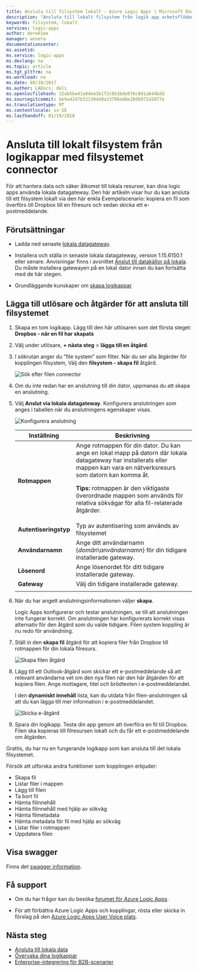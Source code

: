 ```yaml
---
title: Ansluta till filsystem lokalt - Azure Logic Apps | Microsoft Docs
description: "Ansluta till lokalt filsystem från logik app arbetsflöden via lokala datagateway och filsystemet connector"
keywords: filsystem, lokalt
services: logic-apps
author: derek1ee
manager: anneta
documentationcenter: 
ms.assetid: 
ms.service: logic-apps
ms.devlang: na
ms.topic: article
ms.tgt_pltfrm: na
ms.workload: na
ms.date: 09/18/2017
ms.author: LADocs; deli
ms.openlocfilehash: 32ab5be41a8dee3b1f2c0b1bde076c0d1a844bdd
ms.sourcegitcommit: be9a42d7b321304d9a33786ed8e2b9b972a5977e
ms.translationtype: MT
ms.contentlocale: sv-SE
ms.lasthandoff: 01/19/2018
---
```

# <a name="connect-to-on-premises-file-systems-from-logic-apps-with-the-file-system-connector"></a>Ansluta till lokalt filsystem från logikappar med filsystemet connector

För att hantera data och säker åtkomst till lokala resurser, kan dina logic apps använda lokala datagateway. Den här artikeln visar hur du kan ansluta till ett filsystem lokalt via den här enkla Exempelscenario: kopiera en fil som överförs till Dropbox till en filresurs och sedan skicka ett e-postmeddelande.

## <a name="prerequisites"></a>Förutsättningar

* Ladda ned senaste [lokala datagateway](https://www.microsoft.com/download/details.aspx?id=53127).

* Installera och ställa in senaste lokala datagateway, version 1.15.6150.1 eller senare. Anvisningar finns i avsnittet [Anslut till datakällor på lokala](http://aka.ms/logicapps-gateway). Du måste installera gatewayen på en lokal dator innan du kan fortsätta med de här stegen.

* Grundläggande kunskaper om [skapa logikappar](../logic-apps/quickstart-create-first-logic-app-workflow.md)

## <a name="add-trigger-and-actions-for-connecting-to-your-file-system"></a>Lägga till utlösare och åtgärder för att ansluta till filsystemet

1. Skapa en tom logikapp. Lägg till den här utlösaren som det första steget: **Dropbox - när en fil har skapats** 

2. Välj under utlösare, **+ nästa steg** > **lägga till en åtgärd**. 

3. I sökrutan anger du ”file system” som filter. När du ser alla åtgärder för kopplingen filsystem, Välj den **filsystem - skapa fil** åtgärd. 

   ![Sök efter filen connector](media/logic-apps-using-file-connector/search-file-connector.png)

4. Om du inte redan har en anslutning till din dator, uppmanas du att skapa en anslutning. 

5. Välj **Anslut via lokala datagateway**. Konfigurera anslutningen som anges i tabellen när du anslutningens egenskaper visas.

   ![Konfigurera anslutning](media/logic-apps-using-file-connector/create-file.png)

   | Inställning | Beskrivning |
   | ------- | ----------- |
   | **Rotmappen** | Ange rotmappen för din dator. Du kan ange en lokal mapp på datorn där lokala datagateway har installerats eller mappen kan vara en nätverksresurs som datorn kan komma åt. <p>**Tips:** rotmappen är den viktigaste överordnade mappen som används för relativa sökvägar för alla fil-relaterade åtgärder. | 
   | **Autentiseringstyp** | Typ av autentisering som används av filsystemet | 
   | **Användarnamn** | Ange ditt användarnamn {*domän*\\*användarnamn*} för din tidigare installerade gateway. | 
   | **Lösenord** | Ange lösenordet för ditt tidigare installerade gateway. | 
   | **Gateway** | Välj din tidigare installerade gateway. | 
   ||| 

6. När du har angett anslutningsinformationen väljer **skapa**. 

   Logic Apps konfigurerar och testar anslutningen, se till att anslutningen inte fungerar korrekt. 
   Om anslutningen har konfigurerats korrekt visas alternativ för den åtgärd som du valde tidigare. 
   Filen system koppling är nu redo för användning.

7. Ställ in den **skapa fil** åtgärd för att kopiera filer från Dropbox till rotmappen för din lokala filresurs.

   ![Skapa filen åtgärd](media/logic-apps-using-file-connector/create-file-filled.png)

8. Lägg till ett Outlook-åtgärd som skickar ett e-postmeddelande så att relevant användarna vet om den nya filen när den här åtgärden för att kopiera filen. Ange mottagare, titel och brödtexten i e-postmeddelandet. 

   I den **dynamiskt innehåll** lista, kan du utdata från filen-anslutningen så att du kan lägga till mer information i e-postmeddelandet.

   ![Skicka e-åtgärd](media/logic-apps-using-file-connector/send-email.png)

9. Spara din logikapp. Testa din app genom att överföra en fil till Dropbox. Filen ska kopieras till filresursen lokalt och du får ett e-postmeddelande om åtgärden.

Grattis, du har nu en fungerande logikapp som kan ansluta till det lokala filsystemet. 

Försök att utforska andra funktioner som kopplingen erbjuder:

- Skapa fil
- Listar filer i mappen
- Lägg till filen
- Ta bort fil
- Hämta filinnehåll
- Hämta filinnehåll med hjälp av sökväg
- Hämta filmetadata
- Hämta metadata för fil med hjälp av sökväg
- Listar filer i rotmappen
- Uppdatera filen

## <a name="view-the-swagger"></a>Visa swagger

Finns det [swagger information](/connectors/fileconnector/). 

## <a name="get-support"></a>Få support

* Om du har frågor kan du besöka [forumet för Azure Logic Apps](https://social.msdn.microsoft.com/Forums/en-US/home?forum=azurelogicapps).

* För att förbättra Azure Logic Apps och kopplingar, rösta eller skicka in förslag på den [Azure Logic Apps User Voice plats](http://aka.ms/logicapps-wish).

## <a name="next-steps"></a>Nästa steg

* [Ansluta till lokala data](../logic-apps/logic-apps-gateway-connection.md) 
* [Övervaka dina logikappar](../logic-apps/logic-apps-monitor-your-logic-apps.md)
* [Enterprise-integrering för B2B-scenarier](../logic-apps/logic-apps-enterprise-integration-overview.md)
